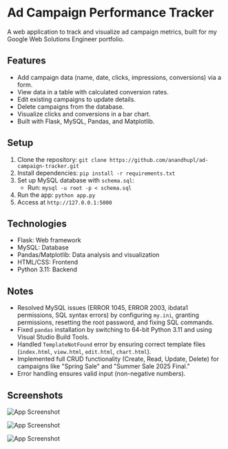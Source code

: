 # Ad Campaign Performance Tracker

A web application to track and visualize ad campaign metrics, built for my Google Web Solutions Engineer portfolio.

## Features
- Add campaign data (name, date, clicks, impressions, conversions) via a form.
- View data in a table with calculated conversion rates.
- Edit existing campaigns to update details.
- Delete campaigns from the database.
- Visualize clicks and conversions in a bar chart.
- Built with Flask, MySQL, Pandas, and Matplotlib.

## Setup
1. Clone the repository: `git clone https://github.com/anandhupl/ad-campaign-tracker.git`
2. Install dependencies: `pip install -r requirements.txt`
3. Set up MySQL database with `schema.sql`:
   - Run: `mysql -u root -p < schema.sql`
4. Run the app: `python app.py`
5. Access at `http://127.0.0.1:5000`

## Technologies
- Flask: Web framework
- MySQL: Database
- Pandas/Matplotlib: Data analysis and visualization
- HTML/CSS: Frontend
- Python 3.11: Backend

## Notes
- Resolved MySQL issues (ERROR 1045, ERROR 2003, ibdata1 permissions, SQL syntax errors) by configuring `my.ini`, granting permissions, resetting the root password, and fixing SQL commands.
- Fixed `pandas` installation by switching to 64-bit Python 3.11 and using Visual Studio Build Tools.
- Handled `TemplateNotFound` error by ensuring correct template files (`index.html`, `view.html`, `edit.html`, `chart.html`).
- Implemented full CRUD functionality (Create, Read, Update, Delete) for campaigns like "Spring Sale" and "Summer Sale 2025 Final."
- Error handling ensures valid input (non-negative numbers).

## Screenshots
![App Screenshot](https://github.com/user-attachments/assets/864cdb09-f1a5-4f45-8b62-4fb294963cd0)

![App Screenshot](https://github.com/user-attachments/assets/264eaf56-69f5-4e45-b61a-05172abba0a4)

![App Screenshot](https://github.com/user-attachments/assets/b53d8596-63fd-443a-a02c-e5bb952d825f)
